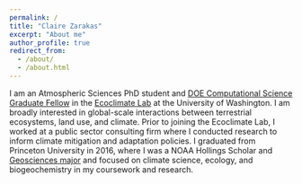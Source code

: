 ```yaml
---
permalink: /
title: "Claire Zarakas"
excerpt: "About me"
author_profile: true
redirect_from: 
  - /about/
  - /about.html
---
```

I am an Atmospheric Sciences PhD student and [DOE Computational Science Graduate Fellow](https://www.krellinst.org/csgf/) in the [Ecoclimate Lab](https://www.atmos.washington.edu/~aswann/LabWebsitePublic/) at the University of Washington. I am broadly interested in global-scale interactions between terrestrial ecosystems, land use, and climate. Prior to joining the Ecoclimate Lab, I worked at a public sector consulting firm where I conducted research to inform climate mitigation and adaptation policies. I graduated from Princeton University in 2016, where I was a NOAA Hollings Scholar and [Geosciences major](https://geosciences.princeton.edu/) and focused on climate science, ecology, and biogeochemistry in my coursework and research.

